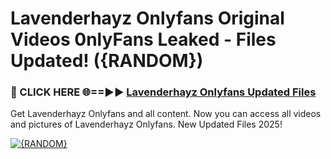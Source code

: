 # Lavenderhayz Onlyfans Original Videos 0nlyFans Leaked - Files Updated! ({RANDOM})

<h3>🔴 CLICK HERE 🌐==►► <a href="https://betterlinks.top/A2PfLJ" rel="nofollow">Lavenderhayz Onlyfans Updated Files</a></h3>

Get Lavenderhayz Onlyfans and all content. Now you can access all videos and pictures of Lavenderhayz Onlyfans. New Updated Files 2025!

[![{RANDOM}](https://i.imgur.com/ppqm5kG.gif)](https://betterlinks.top/A2PfLJ)